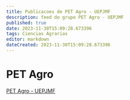 ```yaml
---
title: Publicacoes de PET Agro - UEPJMF 
description: feed do grupo PET Agro - UEPJMF
published: true
date: 2023-11-30T15:09:28.673396
tags: Ciencias Agrarias
editor: markdown
dateCreated: 2023-11-30T15:09:28.673396
---
```


# PET Agro
[PET Agro - UEPJMF](/grupo/234PETAgroUEPJMF.md)